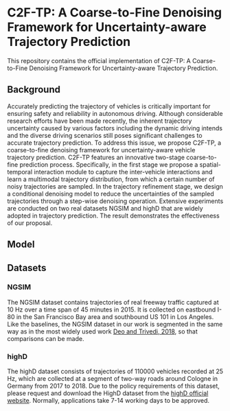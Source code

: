 # C2F-TP: A Coarse-to-Fine Denoising Framework for Uncertainty-aware Trajectory Prediction
This repository contains the official implementation of C2F-TP: A Coarse-to-Fine Denoising Framework for Uncertainty-aware Trajectory Prediction.
## Background
Accurately predicting the trajectory of vehicles is critically important for ensuring safety and reliability in autonomous driving. Although considerable research efforts have been made recently, the inherent trajectory uncertainty caused by various factors including the dynamic driving intends and the diverse driving scenarios still poses significant challenges to accurate trajectory prediction. To address this issue, we propose C2F-TP, a coarse-to-fine denoising framework for uncertainty-aware vehicle trajectory prediction. C2F-TP features an innovative two-stage coarse-to-fine prediction process. Specifically, in the first stage we propose a spatial-temporal interaction module to capture the inter-vehicle interactions and learn a multimodal trajectory distribution, from which a certain number of noisy trajectories are sampled. In the trajectory refinement stage, we design a conditional denoising model to reduce the uncertainties of the sampled trajectories through a step-wise denoising operation. Extensive experiments are conducted on two real datasets NGSIM and highD that are widely adopted in trajectory prediction. The result demonstrates the effectiveness of our proposal. 
## Model

## Datasets
### NGSIM
The NGSIM dataset contains trajectories of real freeway traffic captured at 10 Hz over a time span of 45 minutes in 2015. It is collected on eastbound I-80 in the San Francisco Bay area and southbound US 101 in Los Angeles. Like the baselines, the NGSIM dataset in our work is segmented in the same way as in the most widely used work [Deo and Trivedi, 2018](https://github.com/nachiket92/conv-social-pooling), so that comparisons can be made.
### highD
The highD dataset consists of trajectories of 110000 vehicles recorded at 25 Hz, which are collected at a segment of two-way roads around Cologne in Germany from 2017 to 2018. Due to the policy requirements of this dataset, please request and download the HighD dataset from the [highD official website](https://www.highd-dataset.com/). Normally, applications take 7-14 working days to be approved.
